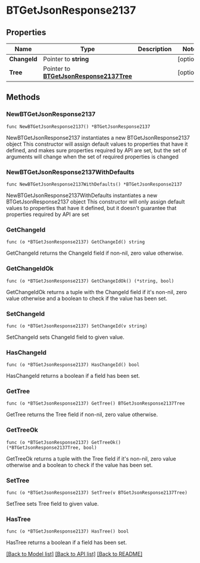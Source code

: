 # BTGetJsonResponse2137

## Properties

Name | Type | Description | Notes
------------ | ------------- | ------------- | -------------
**ChangeId** | Pointer to **string** |  | [optional] 
**Tree** | Pointer to [**BTGetJsonResponse2137Tree**](BTGetJsonResponse2137Tree.md) |  | [optional] 

## Methods

### NewBTGetJsonResponse2137

`func NewBTGetJsonResponse2137() *BTGetJsonResponse2137`

NewBTGetJsonResponse2137 instantiates a new BTGetJsonResponse2137 object
This constructor will assign default values to properties that have it defined,
and makes sure properties required by API are set, but the set of arguments
will change when the set of required properties is changed

### NewBTGetJsonResponse2137WithDefaults

`func NewBTGetJsonResponse2137WithDefaults() *BTGetJsonResponse2137`

NewBTGetJsonResponse2137WithDefaults instantiates a new BTGetJsonResponse2137 object
This constructor will only assign default values to properties that have it defined,
but it doesn't guarantee that properties required by API are set

### GetChangeId

`func (o *BTGetJsonResponse2137) GetChangeId() string`

GetChangeId returns the ChangeId field if non-nil, zero value otherwise.

### GetChangeIdOk

`func (o *BTGetJsonResponse2137) GetChangeIdOk() (*string, bool)`

GetChangeIdOk returns a tuple with the ChangeId field if it's non-nil, zero value otherwise
and a boolean to check if the value has been set.

### SetChangeId

`func (o *BTGetJsonResponse2137) SetChangeId(v string)`

SetChangeId sets ChangeId field to given value.

### HasChangeId

`func (o *BTGetJsonResponse2137) HasChangeId() bool`

HasChangeId returns a boolean if a field has been set.

### GetTree

`func (o *BTGetJsonResponse2137) GetTree() BTGetJsonResponse2137Tree`

GetTree returns the Tree field if non-nil, zero value otherwise.

### GetTreeOk

`func (o *BTGetJsonResponse2137) GetTreeOk() (*BTGetJsonResponse2137Tree, bool)`

GetTreeOk returns a tuple with the Tree field if it's non-nil, zero value otherwise
and a boolean to check if the value has been set.

### SetTree

`func (o *BTGetJsonResponse2137) SetTree(v BTGetJsonResponse2137Tree)`

SetTree sets Tree field to given value.

### HasTree

`func (o *BTGetJsonResponse2137) HasTree() bool`

HasTree returns a boolean if a field has been set.


[[Back to Model list]](../README.md#documentation-for-models) [[Back to API list]](../README.md#documentation-for-api-endpoints) [[Back to README]](../README.md)



